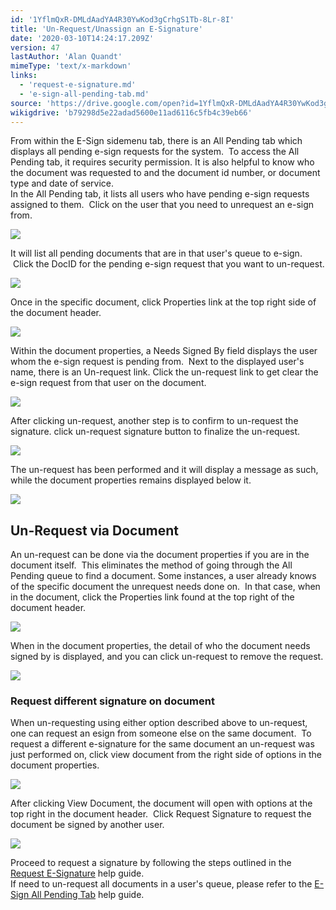 ```yaml
---
id: '1YflmQxR-DMLdAadYA4R30YwKod3gCrhgS1Tb-8Lr-8I'
title: 'Un-Request/Unassign an E-Signature'
date: '2020-03-10T14:24:17.209Z'
version: 47
lastAuthor: 'Alan Quandt'
mimeType: 'text/x-markdown'
links:
  - 'request-e-signature.md'
  - 'e-sign-all-pending-tab.md'
source: 'https://drive.google.com/open?id=1YflmQxR-DMLdAadYA4R30YwKod3gCrhgS1Tb-8Lr-8I'
wikigdrive: 'b79298d5e22adad5600e11ad6116c5fb4c39eb66'
---
```

From within the E-Sign sidemenu tab, there is an All Pending tab which displays all pending e-sign requests for the system.  To access the All Pending tab, it requires security permission. It is also helpful to know who the document was requested to and the document id number, or document type and date of service.  
In the All Pending tab, it lists all users who have pending e-sign requests assigned to them.  Click on the user that you need to unrequest an e-sign from.


![](../un-request-unassign-an-e-signature.assets/24a467b16ee736d52bae0e68fd06a021.png)


It will list all pending documents that are in that user's queue to e-sign.  Click the DocID for the pending e-sign request that you want to un-request.


![](../un-request-unassign-an-e-signature.assets/f611cfc52a968eb0d397a8d1a5004121.png)


Once in the specific document, click Properties link at the top right side of the document header.


![](../un-request-unassign-an-e-signature.assets/df6a489b1eb9f2009465c8706e63ed8b.png)


Within the document properties, a Needs Signed By field displays the user whom the e-sign request is pending from.  Next to the displayed user's name, there is an Un-request link. Click the un-request link to get clear the e-sign request from that user on the document.


![](../un-request-unassign-an-e-signature.assets/48e6b587b4b0c2600118555e1575eb86.png)


After clicking un-request, another step is to confirm to un-request the signature. click un-request signature button to finalize the un-request.


![](../un-request-unassign-an-e-signature.assets/15be592da0334baa291d3bf733ed9d00.png)


The un-request has been performed and it will display a message as such, while the document properties remains displayed below it.


![](../un-request-unassign-an-e-signature.assets/61ea869a73572908db450c09f67a724d.png)




## **Un-Request via Document**

An un-request can be done via the document properties if you are in the document itself.  This eliminates the method of going through the All Pending queue to find a document. Some instances, a user already knows of the specific document the unrequest needs done on.  In that case, when in the document, click the Properties link found at the top right of the document header.


![](../un-request-unassign-an-e-signature.assets/1727a829f0888614d055cd349a7dc999.png)


When in the document properties, the detail of who the document needs signed by is displayed, and you can click un-request to remove the request.


![](../un-request-unassign-an-e-signature.assets/858718b35075e491e490a5cddd8c480c.png)


### **Request different signature on document**

When un-requesting using either option described above to un-request, one can request an esign from someone else on the same document.  To request a different e-signature for the same document an un-request was just performed on, click view document from the right side of options in the document properties.


![](../un-request-unassign-an-e-signature.assets/2cf3451bf35683dc0c79bd822ee635fc.png)


After clicking View Document, the document will open with options at the top right in the document header.  Click Request Signature to request the document be signed by another user.


![](../un-request-unassign-an-e-signature.assets/0b9feca2d4de93cb82e874d99b5668e6.png)


Proceed to request a signature by following the steps outlined in the [Request E-Signature](request-e-signature.md) help guide.  
If need to un-request all documents in a user's queue, please refer to the [E-Sign All Pending Tab](e-sign-all-pending-tab.md) help guide.

